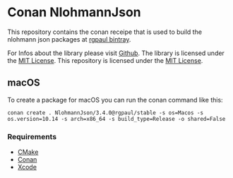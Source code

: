 # Conan NlohmannJson

This repository contains the conan receipe that is used to build the nlohmann json packages at [rgpaul bintray](https://bintray.com/manromen/rgpaul).

For Infos about the library please visit [Github](https://github.com/nlohmann/json).
The library is licensed under the [MIT License](https://github.com/nlohmann/json/blob/master/LICENSE.MIT).
This repository is licensed under the [MIT License](LICENSE).


## macOS

To create a package for macOS you can run the conan command like this:

`conan create . NlohmannJson/3.4.0@rgpaul/stable -s os=Macos -s os.version=10.14 -s arch=x86_64 -s build_type=Release -o shared=False`

### Requirements

* [CMake](https://cmake.org/)
* [Conan](https://conan.io/)
* [Xcode](https://developer.apple.com/xcode/)
